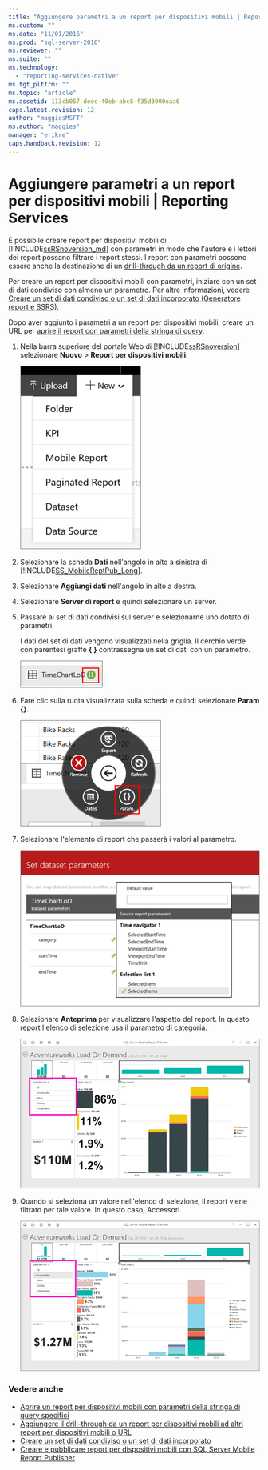 ```yaml
---
title: "Aggiungere parametri a un report per dispositivi mobili | Reporting Services | Microsoft Docs"
ms.custom: ""
ms.date: "11/01/2016"
ms.prod: "sql-server-2016"
ms.reviewer: ""
ms.suite: ""
ms.technology: 
  - "reporting-services-native"
ms.tgt_pltfrm: ""
ms.topic: "article"
ms.assetid: 113cb057-deec-40eb-abc8-f35d3900eaa6
caps.latest.revision: 12
author: "maggiesMSFT"
ms.author: "maggies"
manager: "erikre"
caps.handback.revision: 12
---
```

# Aggiungere parametri a un report per dispositivi mobili | Reporting Services
È possibile creare report per dispositivi mobili di [!INCLUDE[ssRSnoversion_md](../../includes/ssrsnoversion-md.md)] con parametri in modo che l'autore e i lettori dei report possano filtrare i report stessi. I report con parametri possono essere anche la destinazione di un [drill-through da un report di origine](../../reporting-services/mobile-reports/add-drillthrough-from-a-mobile-report-to-other-mobile-reports-or-urls.md). 

Per creare un report per dispositivi mobili con parametri, iniziare con un set di dati condiviso con almeno un parametro. Per altre informazioni, vedere [Creare un set di dati condiviso o un set di dati incorporato (Generatore report e SSRS)](../../reporting-services/report-data/create-a-shared-dataset-or-embedded-dataset-report-builder-and-ssrs.md).  

Dopo aver aggiunto i parametri a un report per dispositivi mobili, creare un URL per [aprire il report con parametri della stringa di query](../../reporting-services/mobile-reports/open-a-mobile-report-with-specific-query-string-parameters.md).

1. Nella barra superiore del portale Web di [!INCLUDE[ssRSnoversion](../../includes/ssrsnoversion.md)] selezionare **Nuovo** > **Report per dispositivi mobili**.  
  
   ![PBI_SSMRP_NewMenu](../../reporting-services/mobile-reports/media/pbi-ssmrp-newmenu.png)  
     
2. Selezionare la scheda **Dati** nell'angolo in alto a sinistra di [!INCLUDE[SS_MobileReptPub_Long](../../includes/ss-mobilereptpub-long.md)].   
  
3. Selezionare **Aggiungi dati** nell'angolo in alto a destra.  
  
4. Selezionare **Server di report** e quindi selezionare un server.  
  
5. Passare ai set di dati condivisi sul server e selezionarne uno dotato di parametri.  
  
   I dati del set di dati vengono visualizzati nella griglia. Il cerchio verde con parentesi graffe **{ }** contrassegna un set di dati con un parametro.  
     
   ![SSMRP_PforParam](../../reporting-services/mobile-reports/media/ssmrp-pforparam.png)  
  
6. Fare clic sulla ruota visualizzata sulla scheda e quindi selezionare **Param {}**.  
  
   ![SSMRP_ParamWheel](../../reporting-services/mobile-reports/media/ssmrp-paramwheel.png)  
  
7. Selezionare l'elemento di report che passerà i valori al parametro.  
  
   ![SSMRP_SetParam](../../reporting-services/mobile-reports/media/ssmrp-setparam.png)  
     
8. Selezionare **Anteprima** per visualizzare l'aspetto del report. In questo report l'elenco di selezione usa il parametro di categoria.

   ![sql-server-mobile-report-publisher-Selection-List-View-No-Selection](../../reporting-services/mobile-reports/media/sql-server-mobile-report-publisher-selection-list-view-no-selection.png) 
   
9. Quando si seleziona un valore nell'elenco di selezione, il report viene filtrato per tale valore. In questo caso, Accessori.

   ![sql-server-mobile-report-publisher-Selection-List-Category-Selected](../../reporting-services/mobile-reports/media/sql-server-mobile-report-publisher-selection-list-category-selected.png)   
  
### Vedere anche  
-  [Aprire un report per dispositivi mobili con parametri della stringa di query specifici](../../reporting-services/mobile-reports/open-a-mobile-report-with-specific-query-string-parameters.md)
-  [Aggiungere il drill-through da un report per dispositivi mobili ad altri report per dispositivi mobili o URL](../../reporting-services/mobile-reports/add-drillthrough-from-a-mobile-report-to-other-mobile-reports-or-urls.md)
-  [Creare un set di dati condiviso o un set di dati incorporato](../../reporting-services/report-data/create-a-shared-dataset-or-embedded-dataset-report-builder-and-ssrs.md)
- [Creare e pubblicare report per dispositivi mobili con SQL Server Mobile Report Publisher](../../reporting-services/mobile-reports/create-mobile-reports-with-sql-server-mobile-report-publisher.md)  
  
  
